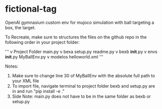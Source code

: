 # fictional-tag
OpenAI gymnasium custom env for mujoco simulation with ball targeting a box, the target.

To Recreate, make sure to structures the files on the github repo in the following order in your project folder:

'''
v Project Folder
   main.py
  v bexa
      setup.py
      readme.py
      v bexb
         __init__.py
         v envs
            __init__.py
            MyBallEnv.py
            v modelos
               helloworld.xml
'''
      
         


Notes:
1. Make sure to change line 30 of MyBallEnv with the absolute full path to your XML file
2. To import file, navigate terminal to project folder bexb and setup.py are in and run "pip install -e ."
3. Side Note: main.py does not have to be in the same folder as bexb or setup.py
